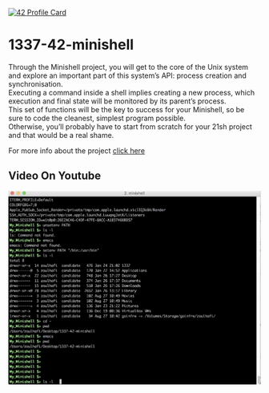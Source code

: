 [![42 Profile Card](https://1337-readme.vercel.app/api/profile?cursus=42cursus&login=zoulhafi)](https://github.com/mohouyizme/1337-readme)
# 1337-42-minishell
Through the Minishell project, you will get to the core of the Unix system and explore an important part of this system’s API: process creation and synchronisation.  
Executing a command inside a shell implies creating a new process, which execution and final state will be monitored by its parent’s process.  
This set of functions will be the key to success for your Minishell, so be sure to code the cleanest, simplest program possible.  
Otherwise, you’ll probably have to start from scratch for your 21sh project and that would be a real shame.

For more info about the project [click here](https://github.com/oulhafiane/1337-42-minishell/blob/master/resources/minishell.en.pdf)

## Video On Youtube
[![1337-42-minishell](https://github.com/oulhafiane/1337-42-minishell/blob/master/resources/screenshot.png?raw=true)](https://youtu.be/xUfdQHEYh1w)
